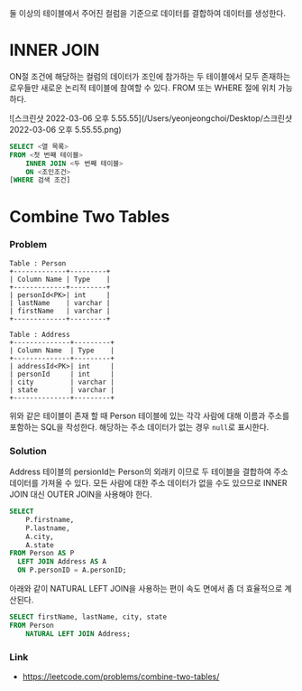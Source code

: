 둘 이상의 테이블에서 주어진 컬럼을 기준으로 데이터를 결합하여 데이터를 생성한다. 



# INNER JOIN

ON절 조건에 해당하는 컬럼의 데이터가 조인에 참가하는 두 테이블에서 모두 존재하는 로우들만 새로운 논리적 테이블에 참여할 수 있다. FROM 또는 WHERE 절에 위치 가능하다.

![스크린샷 2022-03-06 오후 5.55.55](/Users/yeonjeongchoi/Desktop/스크린샷 2022-03-06 오후 5.55.55.png)

```SQL
SELECT <열 목록>
FROM <첫 번째 테이블>
    INNER JOIN <두 번째 테이블>
    ON <조인조건>
[WHERE 검색 조건]
```





# Combine Two Tables



### Problem

```
Table : Person
+-------------+---------+
| Column Name | Type    |
+-------------+---------+
| personId<PK>| int     |
| lastName    | varchar |
| firstName   | varchar |
+-------------+---------+

Table : Address
+--------------+---------+
| Column Name  | Type    |
+--------------+---------+
| addressId<PK>| int     |
| personId     | int     |
| city         | varchar |
| state        | varchar |
+--------------+---------+
```

위와 같은 테이블이 존재 할 때 Person 테이블에 있는 각각 사람에 대해 이름과 주소를 포함하는 SQL을 작성한다. 해당하는 주소 데이터가 없는 경우 `null`로 표시한다.

### Solution

Address 테이블의 persionId는 Person의 외래키 이므로 두 테이블을 결합하여 주소 데이터를 가져올 수 있다. 모든 사람에 대한 주소 데이터가 없을 수도 있으므로 INNER JOIN 대신 OUTER JOIN을 사용해야 한다.

```SQL
SELECT 
	P.firstname,
	P.lastname,
	A.city,
	A.state
FROM Person AS P
  LEFT JOIN Address AS A
  ON P.personID = A.personID;
```

아래와 같이 NATURAL LEFT JOIN을 사용하는 편이 속도 면에서 좀 더 효율적으로 계산된다.

```sql
SELECT firstName, lastName, city, state
FROM Person 
	NATURAL LEFT JOIN Address;
```

### Link

* https://leetcode.com/problems/combine-two-tables/
